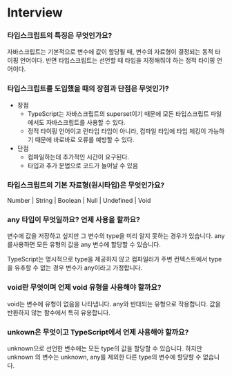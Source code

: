 # Interview

### 타입스크립트의 특징은 무엇인가요?

자바스크립트는 기본적으로 변수에 값이 할당될 때, 변수의 자료형이 결정되는 동적 타이핑 언어이다. 반면 타입스크립트는 선언할 때 타입을 지정해줘야 하는 정적 타이핑 언어이다.

### 타입스크립트를 도입했을 때의 장점과 단점은 무엇인가?

- 장점
  - TypeScript는 자바스크립트의 superset이기 때문에 모든 타입스크립트 파일에서도 자바스크립트를 사용할 수 있다.
  - 정적 타이핑 언어이고 런타임 타임이 아니라, 컴파일 타임에 타입 체킹이 가능하기 때문에 바로바로 오류를 예방할 수 있다.
- 단점
  - 컴파일하는데 추가적인 시간이 요구된다.
  - 타입과 추가 문법으로 코드가 늘어날 수 있음

### 타입스크립트의 기본 자료형(원시타입)은 무엇인가요?

Number | String | Boolean | Null | Undefined | Void

### any 타입이 무엇일까요? 언제 사용을 할까요?

변수에 값을 저장하고 싶지만 그 변수의 type을 미리 알지 못하는 경우가 있습니다. any를사용하면 모든 유형의 값을 any 변수에 할당할 수 있습니다.

TypeScript는 명시적으로 type을 제공하지 않고 컴파일러가 주변 컨텍스트에서 type을 유추할 수 없는 경우 변수가 any이라고 가정합니다.

### void란 무엇이며 언제 void 유형을 사용해야 할까요?

void는 변수에 유형이 없음을 나타냅니다. any와 반대되는 유형으로 작용합니다. 값을 반환하지 않는 함수에서 특히 유용합니다.

### unkown은 무엇이고 TypeScript에서 언제 사용해야 할까요?

unknown으로 선언한 변수에는 모든 type의 값을 할당할 수 있습니다. 하지만 unknown 의 변수는 unknown, any를 제외한 다른 type의 변수에 할당할 수 없습니다.
